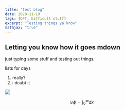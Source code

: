```yaml
---
title: "test blog"
date: 2020-11-10
tags: [QFT, Difficult stuff]
excerpt: "Testing things ya know"
mathjax: "true"
---
```

## Letting you know how it goes mdown

just typing some stuff and testing out things.

lists for days
1. really?
2. i doubt it

<img src="{{ site.url }}{{ site.baseurl }}/images/selfie.jpg">

$$ \mathcal{D}\phi = \int_{0}^{\infty} dx $$
